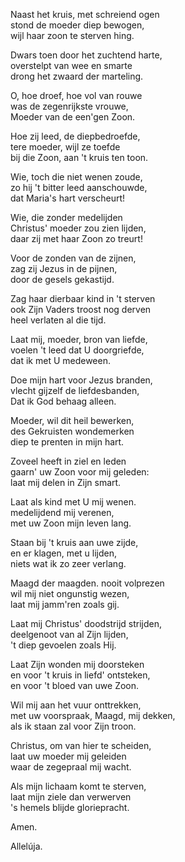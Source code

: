 Naast het kruis, met schreiend ogen  
stond de moeder diep bewogen,  
wijl haar zoon te sterven hing.

Dwars toen door het zuchtend harte,  
overstelpt van wee en smarte  
drong het zwaard der marteling.

O, hoe droef, hoe vol van rouwe  
was de zegenrijkste vrouwe,  
Moeder van de een'gen Zoon.

Hoe zij leed, de diepbedroefde,  
tere moeder, wijl ze toefde  
bij die Zoon, aan 't kruis ten toon.

Wie, toch die niet wenen zoude,  
zo hij 't bitter leed aanschouwde,  
dat Maria's hart verscheurt!

Wie, die zonder medelijden  
Christus' moeder zou zien lijden,  
daar zij met haar Zoon zo treurt!

Voor de zonden van de zijnen,  
zag zij Jezus in de pijnen,  
door de gesels gekastijd.

Zag haar dierbaar kind in 't sterven  
ook Zijn Vaders troost nog derven  
heel verlaten al die tijd.

Laat mij, moeder, bron van liefde,  
voelen 't leed dat U doorgriefde,  
dat ik met U medeween.

Doe mijn hart voor Jezus branden,  
vlecht gijzelf de liefdesbanden,  
Dat ik God behaag alleen.

Moeder, wil dit heil bewerken,  
des Gekruisten wondemerken  
diep te prenten in mijn hart.

Zoveel heeft in ziel en leden  
gaarn' uw Zoon voor mij geleden:  
laat mij delen in Zijn smart.

Laat als kind met U mij wenen.  
medelijdend mij verenen,  
met uw Zoon mijn leven lang.

Staan bij 't kruis aan uwe zijde,  
en er klagen, met u lijden,  
niets wat ik zo zeer verlang.

Maagd der maagden. nooit volprezen  
wil mij niet ongunstig wezen,  
laat mij jamm'ren zoals gij.

Laat mij Christus' doodstrijd strijden,  
deelgenoot van al Zijn lijden,  
't diep gevoelen zoals Hij.

Laat Zijn wonden mij doorsteken  
en voor 't kruis in liefd' ontsteken,  
en voor 't bloed van uwe Zoon.

Wil mij aan het vuur onttrekken,  
met uw voorspraak, Maagd, mij dekken,  
als ik staan zal voor Zijn troon.

Christus, om van hier te scheiden,  
laat uw moeder mij geleiden  
waar de zegepraal mij wacht.

Als mijn lichaam komt te sterven,  
laat mijn ziele dan verwerven  
's hemels blijde gloriepracht.

Amen.

Allelúja.
